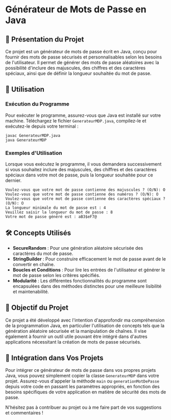 # Générateur de Mots de Passe en Java

## 📖 Présentation du Projet

Ce projet est un générateur de mots de passe écrit en Java, conçu pour fournir des mots de passe sécurisés et personnalisables selon les besoins de l'utilisateur. Il permet de générer des mots de passe aléatoires avec la possibilité d'inclure des majuscules, des chiffres et des caractères spéciaux, ainsi que de définir la longueur souhaitée du mot de passe.

## 🚀 Utilisation

### Exécution du Programme

Pour exécuter le programme, assurez-vous que Java est installé sur votre machine. Téléchargez le fichier `GenerateurMDP.java`, compilez-le et exécutez-le depuis votre terminal :

```shell
javac GenerateurMDP.java
java GenerateurMDP
```

### Exemples d'Utilisation

Lorsque vous exécutez le programme, il vous demandera successivement si vous souhaitez inclure des majuscules, des chiffres et des caractères spéciaux dans votre mot de passe, puis la longueur souhaitée pour ce dernier.

```matematica
Voulez-vous que votre mot de passe contienne des majuscules ? (O/N): O
Voulez-vous que votre mot de passe contienne des numéros ? (O/N): O
Voulez-vous que votre mot de passe contienne des caractères spéciaux ? (O/N): O
La longueur minimale du mot de passe est : 4
Veuillez saisir la longueur du mot de passe : 8
Votre mot de passe généré est : aB3$eF7@
```

## 🛠 Concepts Utilisés

- **SecureRandom** : Pour une génération aléatoire sécurisée des caractères du mot de passe.
- **StringBuilder** : Pour construire efficacement le mot de passe avant de le convertir en chaîne.
- **Boucles et Conditions** : Pour lire les entrées de l'utilisateur et générer le mot de passe selon les critères spécifiés.
- **Modularité** : Les différentes fonctionnalités du programme sont encapsulées dans des méthodes distinctes pour une meilleure lisibilité et maintenabilité.

## 🎯 Objectif du Projet

Ce projet a été développé avec l'intention d'approfondir ma compréhension de la programmation Java, en particulier l'utilisation de concepts tels que la génération aléatoire sécurisée et la manipulation de chaînes. Il vise également à fournir un outil utile pouvant être intégré dans d'autres applications nécessitant la création de mots de passe sécurisés.

## 🔗 Intégration dans Vos Projets

Pour intégrer ce générateur de mots de passe dans vos propres projets Java, vous pouvez simplement copier la classe `GenerateurMDP` dans votre projet. Assurez-vous d'appeler la méthode `main` ou `generationMotDePasse` depuis votre code en passant les paramètres appropriés, en fonction des besoins spécifiques de votre application en matière de sécurité des mots de passe.

N'hésitez pas à contribuer au projet ou à me faire part de vos suggestions et commentaires !
